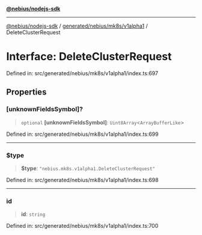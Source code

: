 [**@nebius/nodejs-sdk**](../../../../../README.md)

---

[@nebius/nodejs-sdk](../../../../../README.md) / [generated/nebius/mk8s/v1alpha1](../README.md) / DeleteClusterRequest

# Interface: DeleteClusterRequest

Defined in: src/generated/nebius/mk8s/v1alpha1/index.ts:697

## Properties

### \[unknownFieldsSymbol\]?

> `optional` **\[unknownFieldsSymbol\]**: `Uint8Array`\<`ArrayBufferLike`\>

Defined in: src/generated/nebius/mk8s/v1alpha1/index.ts:699

---

### $type

> **$type**: `"nebius.mk8s.v1alpha1.DeleteClusterRequest"`

Defined in: src/generated/nebius/mk8s/v1alpha1/index.ts:698

---

### id

> **id**: `string`

Defined in: src/generated/nebius/mk8s/v1alpha1/index.ts:700
